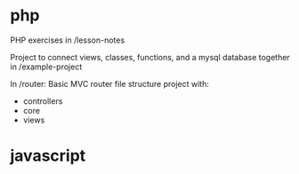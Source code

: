 # php
PHP exercises in /lesson-notes

Project to connect views, classes, functions, and a mysql database together in /example-project

In /router:
Basic MVC router file structure project with:
* controllers
* core
* views

# javascript
